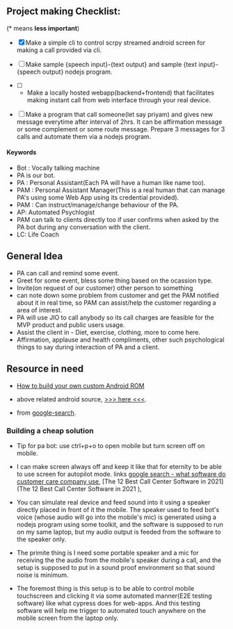 
## Project making Checklist: 

(* means **less important**) 

- [x] Make a simple cli to control scrpy streamed android screen for making a call provided via cli.

- [ ] Make sample {speech input}-{text output} and sample {text input}-{speech output} nodejs program.

- [ ] * Make a locally hosted webapp(backend+frontend) that facilitates making instant call from web interface through your real device.

- [ ] Make a  program that call someone(let say priyam) and gives new message everytime after interval of 2hrs. It can be affirmation message or some complement or some route message. Prepare 3 messages for 3 calls and automate them via a nodejs program.


#### Keywords

- Bot : Vocally talking machine
- PA is our bot.
- PA : Personal Assistant(Each PA will have a human like name too).
- PAM : Personal Assistant Manager(This is a real human that can manage PA's using some Web App using its credential provided).
- PAM : Can instruct/manage/change behaviour of the PA.
- AP: Automated Psychlogist
- PAM can talk to clients directly too if user confirms when asked by the PA bot during any conversation with the client.
- LC: Life Coach

## General Idea

- PA can call and remind some event.
- Greet for some event, bless some thing based on the ocassion type.
- Invite(on request of our customer) other person to something
- can note down some problem from customer and get the PAM notified about it in real time, so PAM can assist/help the customer regarding a area of interest.
- PA will use JIO to call anybody so its call charges are feasible for the MVP product and public users usage.
- Assist the client in - Diet, exercise, clothing, more to come here.
- Affirmation, applause and health compliments, other such psychological things to say during interaction of PA and a client.

## Resource in need

- [How to build your own custom Android ROM](https://www.androidauthority.com/build-custom-android-rom-720453/#:~:text=Download%20and%20build%20Android%20from,and%20then%20read%20it%20again.)

- above related android source, [>>> here <<<](https://source.android.com/setup/build/requirements).

- from [google-search](https://www.google.com/search?newwindow=1&rlz=1C1CHBD_enIN917IN917&sxsrf=ALeKk03bkyPYTqRtX9prpp7lAPELTcck7A%3A1614008664965&ei=WNEzYN6zOsyCyAP6mayYAg&q=make+an+android+os&oq=make+an+android+os&gs_lcp=Cgdnd3Mtd2l6EAMyBggAEBYQHjIFCAAQhgMyBQgAEIYDMgUIABCGAzIFCAAQhgM6BwgAEEcQsAM6BwgjEOoCECc6BAgjECc6BAgAEEM6BQgAEJECOgUIABCxAzoECC4QQzoLCC4QsQMQxwEQowI6BwgAELEDEEM6CAgAELEDEIMBOgIIAFCK8IYBWOOMhwFg9o2HAWgCcAF4AIAB0gKIAd4akgEIMC4xOC4xLjGYAQCgAQGqAQdnd3Mtd2l6sAEKyAEIwAEB&sclient=gws-wiz&ved=0ahUKEwjev47p6v3uAhVMAXIKHfoMCyMQ4dUDCA0&uact=5).

### Building a cheap solution

- Tip for pa bot: use ctrl+p+o to open mobile but turn screen off on mobile.

- I can make screen always off and keep it like that for eternity to be able to use screen for autopilot mode.
  links [google search - what software do customer care company use](https://www.google.com/search?q=what+software+do+customer+care+use+to+manage+calls&rlz=1C1CHBD_enIN917IN917&oq=what+software+do+customer+care+use+to+manage+calls&aqs=chrome..69i57j33i160.21817j0j1&sourceid=chrome&ie=UTF-8), [The 12 Best Call Center Software in 2021](The 12 Best Call Center Software in 2021
  ),

- You can simulate real device and feed sound into it using a speaker directly placed in front of it the mobile. The speaker used to feed bot's voice (whose audio will go into the mobile's mic) is generated using a nodejs program using some toolkit, and the software is supposed to run on my same laptop, but my audio output is feeded from the software to the speaker only.

- The primite thing is I need some portable speaker and a mic for receiving the the audio from the mobile's speaker during a call, and the setup is supposed to put in a sound proof environment so that sound noise is minimum.

- The foremost thing is this setup is to be able to control mobile touchscreen and clicking it via some automated manner(E2E testing software) like what cypress does for web-apps. And this testing software will help me trigger to automated touch anywhere on the mobile screen from the laptop only.
